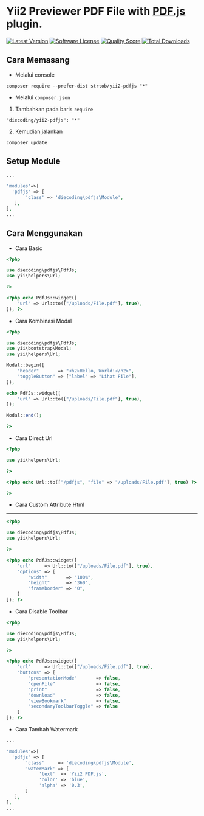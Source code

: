 # Yii2 Previewer PDF File with [PDF.js](https://mozilla.github.io/pdf.js/) plugin.

[![Latest Version](https://img.shields.io/github/release/die-coding/yii2-pdfjs.svg?style=flat-square)](https://github.com/die-coding/yii2-pdfjs/releases)
[![Software License](https://img.shields.io/badge/license-BSD-brightgreen.svg?style=flat-square)](LICENSE.md)
[![Quality Score](https://img.shields.io/scrutinizer/g/die-coding/yii2-pdfjs.svg?style=flat-square)](https://scrutinizer-ci.com/g/die-coding/yii2-pdfjs)
[![Total Downloads](https://img.shields.io/packagist/dt/diecoding/yii2-pdfjs.svg?style=flat-square)](https://packagist.org/packages/diecoding/yii2-pdfjs)

## Cara Memasang

-   Melalui console

```
composer require --prefer-dist strtob/yii2-pdfjs "*"
```

-   Melalui `composer.json`

1. Tambahkan pada baris `require`

```
"diecoding/yii2-pdfjs": "*"
```

2. Kemudian jalankan

```
composer update
```



Setup Module
------------

```php
...

'modules'=>[
  'pdfjs' => [
       'class' => 'diecoding\pdfjs\Module',
   ],
],
...

```



Cara Menggunakan
----------------

-   Cara Basic
```php
<?php

use diecoding\pdfjs\PdfJs;
use yii\helpers\Url;

?>

<?php echo PdfJs::widget([
    "url" => Url::to(["/uploads/File.pdf"], true),
]); ?>

```

-   Cara Kombinasi Modal
```php
<?php

use diecoding\pdfjs\PdfJs;
use yii\bootstrap\Modal;
use yii\helpers\Url;

Modal::begin([
    "header"       => "<h2>Hello, World!</h2>",
    "toggleButton" => ["label" => "Lihat File"],
]);

echo PdfJs::widget([
    "url" => Url::to(["/uploads/File.pdf"], true),
]);

Modal::end();

?>

```

-   Cara Direct Url
```php
<?php

use yii\helpers\Url;

?>

<?php echo Url::to(["/pdfjs", "file" => "/uploads/File.pdf"], true) ?>

?>
```

-   Cara Custom Attribute Html
-----
```php
<?php

use diecoding\pdfjs\PdfJs;
use yii\helpers\Url;

?>

<?php echo PdfJs::widget([
    "url"     => Url::to(["/uploads/File.pdf"], true),
    "options" => [
        "width"       => "100%",
        "height"      => "360",
        "frameborder" => "0",
    ]
]); ?>

```

-   Cara Disable Toolbar
```php
<?php

use diecoding\pdfjs\PdfJs;
use yii\helpers\Url;

?>

<?php echo PdfJs::widget([
    "url"     => Url::to(["/uploads/File.pdf"], true),
    "buttons" => [
        "presentationMode"       => false,
        "openFile"               => false,
        "print"                  => false,
        "download"               => false,
        "viewBookmark"           => false,
        "secondaryToolbarToggle" => false
    ]
]); ?>

```

-   Cara Tambah Watermark
```php
...

'modules'=>[
  'pdfjs' => [
       'class'     => 'diecoding\pdfjs\Module',
       'waterMark' => [
            'text'  => 'Yii2 PDF.js',
            'color' => 'blue',
            'alpha' => '0.3',
       ]
   ],
],
...

```
